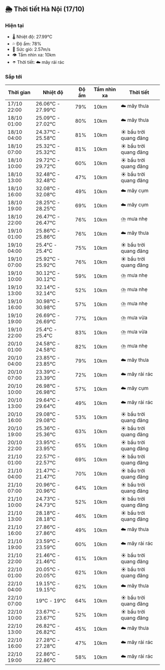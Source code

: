 ## 🌦️ Thời tiết Hà Nội (17/10)

### Hiện tại

- 🌡️ Nhiệt độ: 27.99℃
- 💦 Độ ẩm: 78%
- 💨 Sức gió: 2.57m/s
- 👁️ Tầm nhìn xa: 10km
- ☂️ Thời tiết: ☁️ mây rải rác

### Sắp tới

| Thời gian | Nhiệt độ | Độ ẩm | Tầm nhìn xa | Thời tiết |
| --- | --- | --- | --- | --- |
| 17/10 22:00 | 26.06℃ - 27.99℃ | 79% | 10km | ☁️ mây thưa |
| 18/10 01:00 | 25.09℃ - 27.02℃ | 80% | 10km | ☁️ mây thưa |
| 18/10 04:00 | 24.37℃ - 25.58℃ | 81% | 10km | ☀️ bầu trời quang đãng |
| 18/10 07:00 | 25.32℃ - 25.32℃ | 81% | 10km | ☀️ bầu trời quang đãng |
| 18/10 10:00 | 29.72℃ - 29.72℃ | 60% | 10km | ☀️ bầu trời quang đãng |
| 18/10 13:00 | 32.48℃ - 32.48℃ | 47% | 10km | ☀️ bầu trời quang đãng |
| 18/10 16:00 | 32.08℃ - 32.08℃ | 49% | 10km | ☁️ mây cụm |
| 18/10 19:00 | 28.25℃ - 28.25℃ | 69% | 10km | ☁️ mây cụm |
| 18/10 22:00 | 26.47℃ - 26.47℃ | 76% | 10km | ⛈️ mưa nhẹ |
| 19/10 01:00 | 25.86℃ - 25.86℃ | 76% | 10km | ☁️ mây thưa |
| 19/10 04:00 | 25.4℃ - 25.4℃ | 75% | 10km | ☀️ bầu trời quang đãng |
| 19/10 07:00 | 25.92℃ - 25.92℃ | 76% | 10km | ☀️ bầu trời quang đãng |
| 19/10 10:00 | 30.12℃ - 30.12℃ | 59% | 10km | ⛈️ mưa nhẹ |
| 19/10 13:00 | 32.14℃ - 32.14℃ | 52% | 10km | ⛈️ mưa nhẹ |
| 19/10 16:00 | 30.98℃ - 30.98℃ | 57% | 10km | ⛈️ mưa nhẹ |
| 19/10 19:00 | 26.69℃ - 26.69℃ | 77% | 10km | ⛈️ mưa vừa |
| 19/10 22:00 | 25.4℃ - 25.4℃ | 83% | 10km | ⛈️ mưa vừa |
| 20/10 01:00 | 24.58℃ - 24.58℃ | 82% | 10km | ⛈️ mưa nhẹ |
| 20/10 04:00 | 23.85℃ - 23.85℃ | 79% | 10km | ☁️ mây thưa |
| 20/10 07:00 | 23.39℃ - 23.39℃ | 72% | 10km | ☁️ mây rải rác |
| 20/10 10:00 | 26.98℃ - 26.98℃ | 57% | 10km | ☁️ mây cụm |
| 20/10 13:00 | 29.64℃ - 29.64℃ | 49% | 10km | ☁️ mây rải rác |
| 20/10 16:00 | 29.08℃ - 29.08℃ | 53% | 10km | ☀️ bầu trời quang đãng |
| 20/10 19:00 | 25.36℃ - 25.36℃ | 63% | 10km | ☀️ bầu trời quang đãng |
| 20/10 22:00 | 23.95℃ - 23.95℃ | 65% | 10km | ☀️ bầu trời quang đãng |
| 21/10 01:00 | 22.57℃ - 22.57℃ | 69% | 10km | ☀️ bầu trời quang đãng |
| 21/10 04:00 | 21.47℃ - 21.47℃ | 70% | 10km | ☀️ bầu trời quang đãng |
| 21/10 07:00 | 20.96℃ - 20.96℃ | 64% | 10km | ☀️ bầu trời quang đãng |
| 21/10 10:00 | 24.73℃ - 24.73℃ | 52% | 10km | ☀️ bầu trời quang đãng |
| 21/10 13:00 | 28.18℃ - 28.18℃ | 46% | 10km | ☀️ bầu trời quang đãng |
| 21/10 16:00 | 27.86℃ - 27.86℃ | 49% | 10km | ☁️ mây thưa |
| 21/10 19:00 | 23.59℃ - 23.59℃ | 60% | 10km | ☁️ mây rải rác |
| 21/10 22:00 | 21.46℃ - 21.46℃ | 61% | 10km | ☀️ bầu trời quang đãng |
| 22/10 01:00 | 20.05℃ - 20.05℃ | 62% | 10km | ☀️ bầu trời quang đãng |
| 22/10 04:00 | 19.15℃ - 19.15℃ | 62% | 10km | ☁️ mây thưa |
| 22/10 07:00 | 19℃ - 19℃ | 64% | 10km | ☀️ bầu trời quang đãng |
| 22/10 10:00 | 23.67℃ - 23.67℃ | 52% | 10km | ☀️ bầu trời quang đãng |
| 22/10 13:00 | 26.82℃ - 26.82℃ | 45% | 10km | ☁️ mây thưa |
| 22/10 16:00 | 27.28℃ - 27.28℃ | 47% | 10km | ☁️ mây rải rác |
| 22/10 19:00 | 22.86℃ - 22.86℃ | 58% | 10km | ☁️ mây rải rác |
